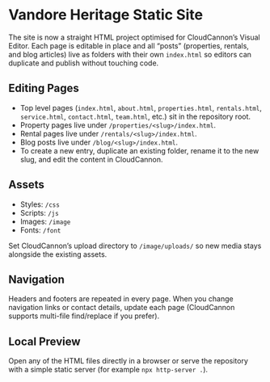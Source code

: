 ﻿# Vandore Heritage Static Site

The site is now a straight HTML project optimised for CloudCannon’s Visual Editor. Each page is editable in place and all “posts” (properties, rentals, and blog articles) live as folders with their own `index.html` so editors can duplicate and publish without touching code.

## Editing Pages
- Top level pages (`index.html`, `about.html`, `properties.html`, `rentals.html`, `service.html`, `contact.html`, `team.html`, etc.) sit in the repository root.
- Property pages live under `/properties/<slug>/index.html`.
- Rental pages live under `/rentals/<slug>/index.html`.
- Blog posts live under `/blog/<slug>/index.html`.
- To create a new entry, duplicate an existing folder, rename it to the new slug, and edit the content in CloudCannon.

## Assets
- Styles: `/css`
- Scripts: `/js`
- Images: `/image`
- Fonts: `/font`

Set CloudCannon’s upload directory to `/image/uploads/` so new media stays alongside the existing assets.

## Navigation
Headers and footers are repeated in every page. When you change navigation links or contact details, update each page (CloudCannon supports multi-file find/replace if you prefer).

## Local Preview
Open any of the HTML files directly in a browser or serve the repository with a simple static server (for example `npx http-server .`).
